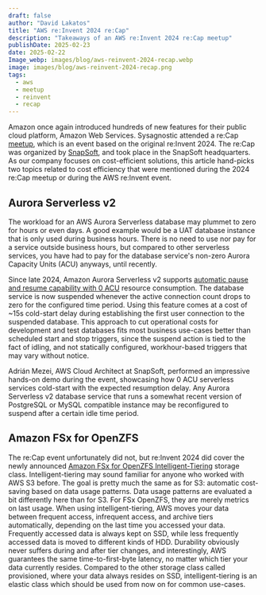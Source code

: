 ```yaml
---
draft: false
author: "David Lakatos"
title: "AWS re:Invent 2024 re:Cap"
description: "Takeaways of an AWS re:Invent 2024 re:Cap meetup"
publishDate: 2025-02-23
date: 2025-02-22
Image_webp: images/blog/aws-reinvent-2024-recap.webp
image: images/blog/aws-reinvent-2024-recap.png
tags:
  - aws
  - meetup
  - reinvent
  - recap
---
```


Amazon once again introduced hundreds of new features for their public cloud platform, Amazon Web Services. Sysagnostic attended a re:Cap [meetup](https://www.meetup.com/aws-serverless-budapest/events/305715582/), which is an event based on the original re:Invent 2024. The re:Cap was organized by [SnapSoft](https://snapsoft.io/), and took place in the SnapSoft headquarters. As our company focuses on cost-efficient solutions, this article hand-picks two topics related to cost efficiency that were mentioned during the 2024 re:Cap meetup or during the AWS re:Invent event.

## Aurora Serverless v2
The workload for an AWS Aurora Serverless database may plummet to zero for hours or even days. A good example would be a UAT database instance that is only used during business hours. There is no need to use nor pay for a service outside business hours, but compared to other serverless services, you have had to pay for the database service's non-zero Aurora Capacity Units (ACU) anyways, until recently.

Since late 2024, Amazon Aurora Serverless v2 supports [automatic pause and resume capability with 0 ACU](https://aws.amazon.com/blogs/database/introducing-scaling-to-0-capacity-with-amazon-aurora-serverless-v2/) resource consumption. The database service is now suspended whenever the active connection count drops to zero for the configured time period. Using this feature comes at a cost of ~15s cold-start delay during establishing the first user connection to the suspended database. This approach to cut operational costs for development and test databases fits most business use-cases better than scheduled start and stop triggers, since the suspend action is tied to the fact of idling, and not statically configured, workhour-based triggers that may vary without notice.

Adrián Mezei, AWS Cloud Architect at SnapSoft, performed an impressive hands-on demo during the event, showcasing how 0 ACU serverless services cold-start with the expected resumption delay. Any Aurora Serverless v2 database service that runs a somewhat recent version of PostgreSQL or MySQL compatible instance may be reconfigured to suspend after a certain idle time period.

## Amazon FSx for OpenZFS
The re:Cap event unfortunately did not, but re:Invent 2024 did cover the newly announced [Amazon FSx for OpenZFS Intelligent-Tiering](https://aws.amazon.com/blogs/aws/announcing-amazon-fsx-intelligent-tiering-a-new-storage-class-for-fsx-for-openzfs/) storage class. Intelligent-tiering may sound familiar for anyone who worked with AWS S3 before. The goal is pretty much the same as for S3: automatic cost-saving based on data usage patterns. Data usage patterns are evaluated a bit differently here than for S3. For FSx OpenZFS, they are merely metrics on last usage. When using intelligent-tiering, AWS moves your data between frequent access, infrequent access, and archive tiers automatically, depending on the last time you accessed your data. Frequently accessed data is always kept on SSD, while less frequently accessed data is moved to different kinds of HDD. Durability obviously never suffers during and after tier changes, and interestingly, AWS guarantees the same time-to-first-byte latency, no matter which tier your data currently resides. Compared to the other storage class called provisioned, where your data always resides on SSD, intelligent-tiering is an elastic class which should be used from now on for common use-cases.
